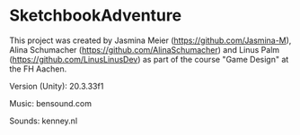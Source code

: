 # SketchbookAdventure
 
This project was created by Jasmina Meier (https://github.com/Jasmina-M), Alina Schumacher (https://github.com/AlinaSchumacher) and Linus Palm  (https://github.com/LinusLinusDev) as part of the course "Game Design" at the FH Aachen.

Version (Unity): 20.3.33f1 

Music: bensound.com

Sounds: kenney.nl
